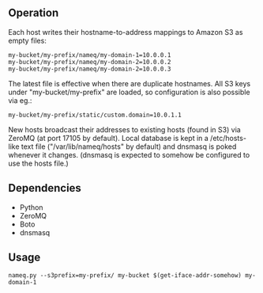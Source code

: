 ## Operation

Each host writes their hostname-to-address mappings to Amazon S3 as empty
files:

    my-bucket/my-prefix/nameq/my-domain-1=10.0.0.1
    my-bucket/my-prefix/nameq/my-domain-2=10.0.0.2
    my-bucket/my-prefix/nameq/my-domain-2=10.0.0.3

The latest file is effective when there are duplicate hostnames.  All S3 keys
under "my-bucket/my-prefix" are loaded, so configuration is also possible via
eg.:

    my-bucket/my-prefix/static/custom.domain=10.0.1.1

New hosts broadcast their addresses to existing hosts (found in S3) via ZeroMQ
(at port 17105 by default).  Local database is kept in a /etc/hosts-like text
file ("/var/lib/nameq/hosts" by default) and dnsmasq is poked whenever it
changes.  (dnsmasq is expected to somehow be configured to use the hosts file.)


## Dependencies

- Python
- ZeroMQ
- Boto
- dnsmasq


## Usage

    nameq.py --s3prefix=my-prefix/ my-bucket $(get-iface-addr-somehow) my-domain-1


